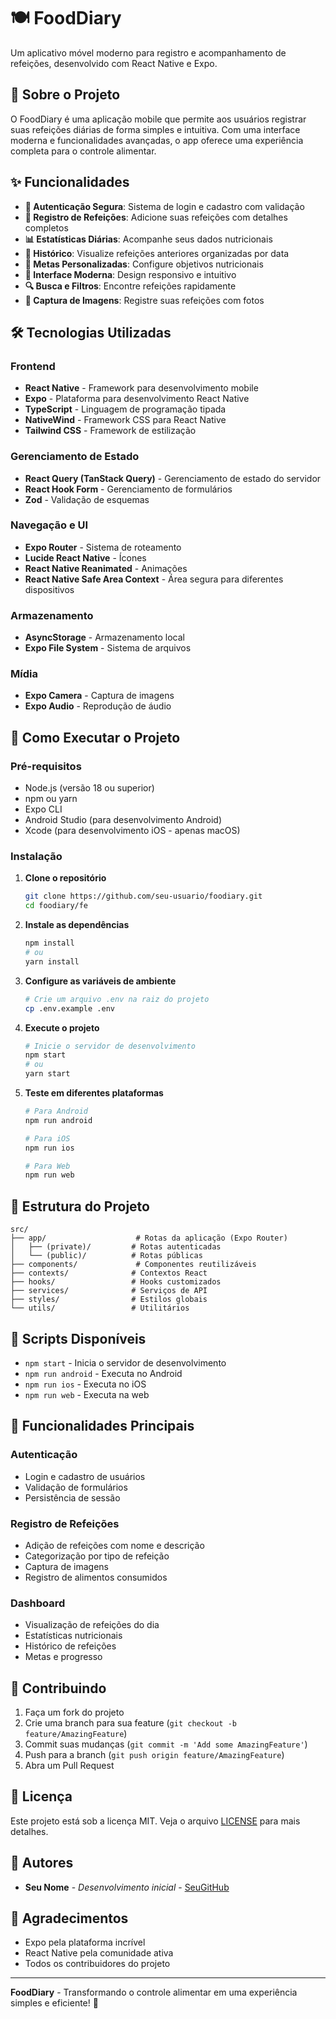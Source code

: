 # 🍽️ FoodDiary

Um aplicativo móvel moderno para registro e acompanhamento de refeições, desenvolvido com React Native e Expo.

## 📱 Sobre o Projeto

O FoodDiary é uma aplicação mobile que permite aos usuários registrar suas refeições diárias de forma simples e intuitiva. Com uma interface moderna e funcionalidades avançadas, o app oferece uma experiência completa para o controle alimentar.

## ✨ Funcionalidades

- **🔐 Autenticação Segura**: Sistema de login e cadastro com validação
- **📝 Registro de Refeições**: Adicione suas refeições com detalhes completos
- **📊 Estatísticas Diárias**: Acompanhe seus dados nutricionais
- **📅 Histórico**: Visualize refeições anteriores organizadas por data
- **🎯 Metas Personalizadas**: Configure objetivos nutricionais
- **📱 Interface Moderna**: Design responsivo e intuitivo
- **🔍 Busca e Filtros**: Encontre refeições rapidamente
- **📸 Captura de Imagens**: Registre suas refeições com fotos

## 🛠️ Tecnologias Utilizadas

### Frontend
- **React Native** - Framework para desenvolvimento mobile
- **Expo** - Plataforma para desenvolvimento React Native
- **TypeScript** - Linguagem de programação tipada
- **NativeWind** - Framework CSS para React Native
- **Tailwind CSS** - Framework de estilização

### Gerenciamento de Estado
- **React Query (TanStack Query)** - Gerenciamento de estado do servidor
- **React Hook Form** - Gerenciamento de formulários
- **Zod** - Validação de esquemas

### Navegação e UI
- **Expo Router** - Sistema de roteamento
- **Lucide React Native** - Ícones
- **React Native Reanimated** - Animações
- **React Native Safe Area Context** - Área segura para diferentes dispositivos

### Armazenamento
- **AsyncStorage** - Armazenamento local
- **Expo File System** - Sistema de arquivos

### Mídia
- **Expo Camera** - Captura de imagens
- **Expo Audio** - Reprodução de áudio

## 🚀 Como Executar o Projeto

### Pré-requisitos

- Node.js (versão 18 ou superior)
- npm ou yarn
- Expo CLI
- Android Studio (para desenvolvimento Android)
- Xcode (para desenvolvimento iOS - apenas macOS)

### Instalação

1. **Clone o repositório**
   ```bash
   git clone https://github.com/seu-usuario/foodiary.git
   cd foodiary/fe
   ```

2. **Instale as dependências**
   ```bash
   npm install
   # ou
   yarn install
   ```

3. **Configure as variáveis de ambiente**
   ```bash
   # Crie um arquivo .env na raiz do projeto
   cp .env.example .env
   ```

4. **Execute o projeto**
   ```bash
   # Inicie o servidor de desenvolvimento
   npm start
   # ou
   yarn start
   ```

5. **Teste em diferentes plataformas**
   ```bash
   # Para Android
   npm run android
   
   # Para iOS
   npm run ios
   
   # Para Web
   npm run web
   ```

## 📁 Estrutura do Projeto

```
src/
├── app/                    # Rotas da aplicação (Expo Router)
│   ├── (private)/         # Rotas autenticadas
│   └── (public)/          # Rotas públicas
├── components/             # Componentes reutilizáveis
├── contexts/              # Contextos React
├── hooks/                 # Hooks customizados
├── services/              # Serviços de API
├── styles/                # Estilos globais
└── utils/                 # Utilitários
```

## 🔧 Scripts Disponíveis

- `npm start` - Inicia o servidor de desenvolvimento
- `npm run android` - Executa no Android
- `npm run ios` - Executa no iOS
- `npm run web` - Executa na web

## 📱 Funcionalidades Principais

### Autenticação
- Login e cadastro de usuários
- Validação de formulários
- Persistência de sessão

### Registro de Refeições
- Adição de refeições com nome e descrição
- Categorização por tipo de refeição
- Captura de imagens
- Registro de alimentos consumidos

### Dashboard
- Visualização de refeições do dia
- Estatísticas nutricionais
- Histórico de refeições
- Metas e progresso

## 🤝 Contribuindo

1. Faça um fork do projeto
2. Crie uma branch para sua feature (`git checkout -b feature/AmazingFeature`)
3. Commit suas mudanças (`git commit -m 'Add some AmazingFeature'`)
4. Push para a branch (`git push origin feature/AmazingFeature`)
5. Abra um Pull Request

## 📄 Licença

Este projeto está sob a licença MIT. Veja o arquivo [LICENSE](LICENSE) para mais detalhes.

## 👥 Autores

- **Seu Nome** - *Desenvolvimento inicial* - [SeuGitHub](https://github.com/seu-usuario)

## 🙏 Agradecimentos

- Expo pela plataforma incrível
- React Native pela comunidade ativa
- Todos os contribuidores do projeto

---

**FoodDiary** - Transformando o controle alimentar em uma experiência simples e eficiente! 🍎 